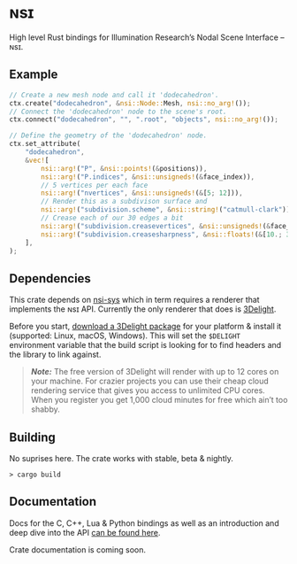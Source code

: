 # ɴsɪ

High level Rust bindings for Illumination Research’s Nodal Scene Interface – ɴsɪ.

## Example

```Rust
// Create a new mesh node and call it 'dodecahedron'.
ctx.create("dodecahedron", &nsi::Node::Mesh, nsi::no_arg!());
// Connect the 'dodecahedron' node to the scene's root.
ctx.connect("dodecahedron", "", ".root", "objects", nsi::no_arg!());

// Define the geometry of the 'dodecahedron' node.
ctx.set_attribute(
    "dodecahedron",
    &vec![
        nsi::arg!("P", &nsi::points!(&positions)),
        nsi::arg!("P.indices", &nsi::unsigneds!(&face_index)),
        // 5 vertices per each face
        nsi::arg!("nvertices", &nsi::unsigneds!(&[5; 12])),
        // Render this as a subdivison surface and
        nsi::arg!("subdivision.scheme", &nsi::string!("catmull-clark")),
        // Crease each of our 30 edges a bit
        nsi::arg!("subdivision.creasevertices", &nsi::unsigneds!(&face_index)),
        nsi::arg!("subdivision.creasesharpness", &nsi::floats!(&[10.; 30])),
    ],
);
```

## Dependencies

This crate depends on [nsi-sys](https://github.com/virtualritz/nsi-sys) which in term requires a renderer that implements the ɴsɪ API. Currently the only renderer that does is [3Delight](https://www.3delight.com/).

Before you start, [download a 3Delight package](https://www.3delight.com/download) for your platform & install it (supported: Linux, macOS, Windows).
This will set the `$DELIGHT` environment variable that the build script is looking for to find headers and the library to link against.

> **_Note:_** The free version of 3Delight will render with up to 12 cores on your machine. For crazier projects you can use their cheap cloud rendering service that gives you access to unlimited CPU cores. When you register you get 1,000 cloud minutes for free which ain’t too shabby.

## Building

No suprises here. The crate works with stable, beta & nightly.

```
> cargo build
```

## Documentation

Docs for the C, C++, Lua & Python bindings as well as an introduction and deep dive into the API [can be found here](https://nsi.readthedocs.io).

Crate documentation is coming soon.
